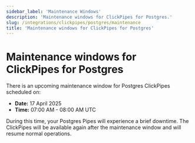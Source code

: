 ```yaml
---
sidebar_label: 'Maintenance Windows'
description: 'Maintenance windows for ClickPipes for Postgres.'
slug: /integrations/clickpipes/postgres/maintenance
title: 'Maintenance windows for ClickPipes for Postgres'
---
```


# Maintenance windows for ClickPipes for Postgres

There is an upcoming maintenance window for Postgres ClickPipes scheduled on:
- **Date:** 17 April 2025
- **Time:** 07:00 AM - 08:00 AM UTC

During this time, your Postgres Pipes will experience a brief downtime.
The ClickPipes will be available again after the maintenance window and will resume normal operations.